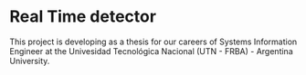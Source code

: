 # Real Time detector

This project is developing as a thesis for our careers of Systems Information Engineer at the Univesidad Tecnológica Nacional (UTN - FRBA) - Argentina University.

